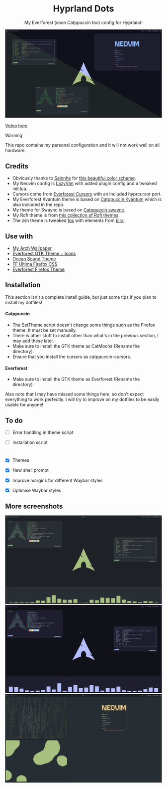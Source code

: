 <h1 align="center">Hyprland Dots</h1>

<p align="center">My Everforest (soon Catppuccin too) config for Hyprland!</p>


![Screenshot](/assets/Preview.png)

[Video here](https://youtu.be/pL73Pv5E7Sc)


> [!WARNING]
> This repo contains my personal configuration and it will not work well on all hardware.

## Credits

- Obviously thanks to [Sainnhe](https://github.com/sainnhe) for [this beautiful color scheme](https://github.com/sainnhe/everforest).
- My Neovim config is [LazyVim](https://github.com/LazyVim/LazyVim) with added plugin config and a tweaked init.lua.
- Cursors come from [Everforest Cursors](https://github.com/talwat/everforest-cursors) with an included hyprcursor port.
- My Everforest Kvantum theme is based on [Catppuccin Kvantum](https://github.com/catppuccin/Kvantum) which is also included in the repo.
- My theme for Swaync is based on [Catppuccin swaync](https://github.com/catppuccin/swaync).
- My Rofi theme is from [this collection of Rofi themes](https://github.com/adi1090x/rofi).
- The zsh theme is tweaked [fox](https://github.com/trusktr/oh-my-zsh/blob/master/themes/fox.zsh-theme) with elements from [bira](https://github.com/ohmyzsh/ohmyzsh/blob/master/themes/bira.zsh-theme).

## Use with

- [My Arch Wallpaper](https://www.deviantart.com/deviantarchuser/art/Everforest-Wallpapers-for-Arch-Linux-1063548581)
- [Everforest GTK Theme + Icons](https://github.com/Fausto-Korpsvart/Everforest-GTK-Theme)
- [Ocean Sound Theme](https://invent.kde.org/plasma/ocean-sound-theme)
- [FF Ultima Firefox CSS](https://github.com/soulhotel/FF-ULTIMA)
- [Everforest Firefox Theme](https://addons.mozilla.org/en-US/firefox/addon/everforest-dark-hard/)

## Installation

This section isn't a complete install guide, but just some tips if you plan to install my dotfiles!

#### Catppuccin

- The SetTheme script doesn't change some things such as the Firefox theme. It must be set manually.
- There is other stuff to install other than what's in the previous section, I may add these later.
- Make sure to install the GTK theme as CatMocha (Rename the directory).
- Ensure that you install the cursors as catppuccin-cursors.

#### Everforest

- Make sure to install the GTK theme as Everforest (Rename the directory).


Also note that I may have missed some things here, so don't expect everything to work perfectly.
I will try to improve on my dotfiles to be easily usable for anyone!

## To do

- [ ] Error handling in theme script

- [ ] Installation script

#

- [x] Themes

- [x] New shell prompt

- [x] Improve margins for different Waybar styles

- [x] Optimise Waybar styles

## More screenshots

![Screenshot 1](/assets/Everforest1.png)
![Screenshot 2](/assets/Catppuccin1.png)
![Screenshot 3](/assets/Everforest2.png)

